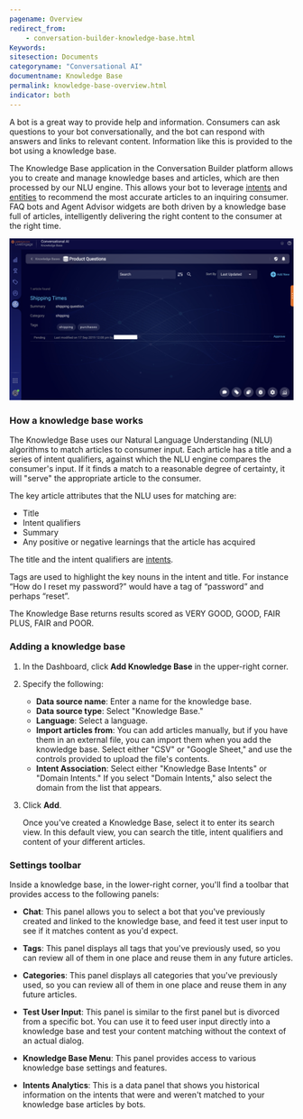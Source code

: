```yaml
---
pagename: Overview
redirect_from:
    - conversation-builder-knowledge-base.html
Keywords:
sitesection: Documents
categoryname: "Conversational AI"
documentname: Knowledge Base
permalink: knowledge-base-overview.html
indicator: both
---
```


A bot is a great way to provide help and information. Consumers can ask questions to your bot conversationally, and the bot can respond with answers and links to relevant content. Information like this is provided to the bot using a knowledge base.

The Knowledge Base application in the Conversation Builder platform allows you to create and manage knowledge bases and articles, which are then processed by our NLU engine. This allows your bot to leverage [intents](intent-builder-intents.html) and [entities](intent-builder-entities.html) to recommend the most accurate articles to an inquiring consumer. FAQ bots and Agent Advisor widgets are both driven by a knowledge base full of articles, intelligently delivering the right content to the consumer at the right time.

<img class="fancyimage" style="width:750px" src="img/beaut_kb_2.png">

### How a knowledge base works

The Knowledge Base uses our Natural Language Understanding (NLU) algorithms to match articles to consumer input. Each article has a title and a series of intent qualifiers, against which the NLU engine compares the consumer's input. If it finds a match to a reasonable degree of certainty, it will "serve" the appropriate article to the consumer.

The key article attributes that the NLU uses for matching are:

* Title
* Intent qualifiers
* Summary
* Any positive or negative learnings that the article has acquired

The title and the intent qualifiers are [intents](intent-builder-intents.html).

Tags are used to highlight the key nouns in the intent and title. For instance “How do I reset my password?” would have a tag of “password” and perhaps “reset”.

The Knowledge Base returns results scored as VERY GOOD, GOOD, FAIR PLUS, FAIR and POOR.

### Adding a knowledge base

1. In the Dashboard, click **Add Knowledge Base** in the upper-right corner.
2. Specify the following:
    * **Data source name**: Enter a name for the knowledge base.
    * **Data source type**: Select "Knowledge Base."
    * **Language**: Select a language.
    * **Import articles from**: You can add articles manually, but if you have them in an external file, you can import them when you add the knowledge base. Select either "CSV" or "Google Sheet," and use the controls provided to upload the file's contents.
    * **Intent Association**: Select either "Knowledge Base Intents" or "Domain Intents." If you select "Domain Intents," also select the domain from the list that appears.
3. Click **Add**.
    
    Once you've created a Knowledge Base, select it to enter its search view. In this default view, you can search the title, intent qualifiers and content of your different articles. 

### Settings toolbar

Inside a knowledge base, in the lower-right corner, you'll find a toolbar that provides access to the following panels:

* **Chat**: This panel allows you to select a bot that you've previously created and linked to the knowledge base, and feed it test user input to see if it matches content as you'd expect.

* **Tags**: This panel displays all tags that you've previously used, so you can review all of them in one place and reuse them in any future articles.

* **Categories**: This panel displays all categories that you've previously used, so you can review all of them in one place and reuse them in any future articles.

* **Test User Input**: This panel is similar to the first panel but is divorced from a specific bot. You can use it to feed user input directly into a knowledge base and test your content matching without the context of an actual dialog.

* **Knowledge Base Menu**: This panel provides access to various knowledge base settings and features.

* **Intents Analytics**: This is a data panel that shows you historical information on the intents that were and weren't matched to your knowledge base articles by bots.